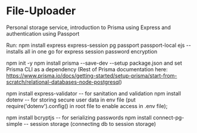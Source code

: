 # File-Uploader
Personal storage service, introduction to Prisma using Express and authentication using Passport


Run: npm install express express-session pg passport passport-local ejs -- installs all in one go for express session password encryption

npm init -y
npm install prisma --save-dev  --setup package.json and set Prisma CLI as a dependency
(Rest of Prisma documentation here: https://www.prisma.io/docs/getting-started/setup-prisma/start-from-scratch/relational-databases-node-postgresql)

npm install express-validator -- for sanitation and validation npm install dotenv -- for storing secure user data in env file (put require('dotenv').config() in root file to enable access in .env file);

npm install bcryptjs -- for serializing passwords npm install connect-pg-simple -- session storage (connecting db to session storage)